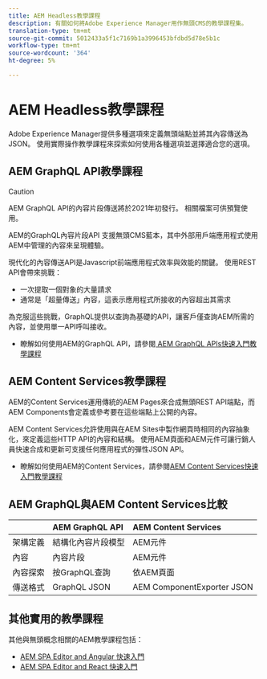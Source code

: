 ```yaml
---
title: AEM Headless教學課程
description: 有關如何將Adobe Experience Manager用作無頭CMS的教學課程集。
translation-type: tm+mt
source-git-commit: 5012433a5f1c7169b1a3996453bfdbd5d78e5b1c
workflow-type: tm+mt
source-wordcount: '364'
ht-degree: 5%

---
```



# AEM Headless教學課程

Adobe Experience Manager提供多種選項來定義無頭端點並將其內容傳送為JSON。 使用實際操作教學課程來探索如何使用各種選項並選擇適合您的選項。

## AEM GraphQL API教學課程

>[!CAUTION]
>
> AEM GraphQL API的內容片段傳送將於2021年初發行。
> 相關檔案可供預覽使用。

AEM的GraphQL內容片段API
支援無頭CMS藍本，其中外部用戶端應用程式使用AEM中管理的內容來呈現體驗。

現代化的內容傳送API是Javascript前端應用程式效率與效能的關鍵。 使用REST API會帶來挑戰：

* 一次提取一個對象的大量請求
* 通常是「超量傳送」內容，這表示應用程式所接收的內容超出其需求

為克服這些挑戰，GraphQL提供以查詢為基礎的API，讓客戶僅查詢AEM所需的內容，並使用單一API呼叫接收。

* 瞭解如何使用AEM的GraphQL API，請參閱[ AEM GraphQL APIs快速入門教學課程](./graphql/overview.md)

## AEM Content Services教學課程

AEM的Content Services運用傳統的AEM Pages來合成無頭REST API端點，而AEM Components會定義或參考要在這些端點上公開的內容。

AEM Content Services允許使用與在AEM Sites中製作網頁時相同的內容抽象化，來定義這些HTTP API的內容和結構。 使用AEM頁面和AEM元件可讓行銷人員快速合成和更新可支援任何應用程式的彈性JSON API。

* 瞭解如何使用AEM的Content Services，請參閱[AEM Content Services快速入門教學課程](./content-services/overview.md)

## AEM GraphQL與AEM Content Services比較

|  | AEM GraphQL API | AEM Content Services |
|--------------------------------|:-----------------|:---------------------|
| 架構定義 | 結構化內容片段模型 | AEM元件 |
| 內容 | 內容片段 | AEM元件 |
| 內容探索 | 按GraphQL查詢 | 依AEM頁面 |
| 傳送格式 | GraphQL JSON | AEM ComponentExporter JSON |

## 其他實用的教學課程

其他與無頭概念相關的AEM教學課程包括：

* [AEM SPA Editor and Angular 快速入門](https://experienceleague.adobe.com/docs/experience-manager-learn/spa-angular-tutorial/overview.html)
* [AEM SPA Editor and React 快速入門](https://experienceleague.adobe.com/docs/experience-manager-learn/spa-react-tutorial/overview.html)